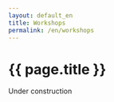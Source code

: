 ```yaml
---
layout: default_en
title: Workshops
permalink: /en/workshops
---
```


# {{ page.title }}  

Under construction
